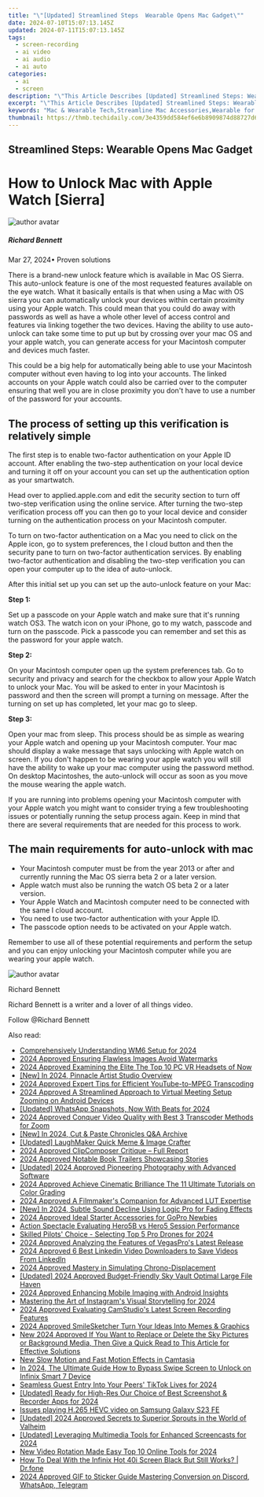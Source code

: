 ```yaml
---
title: "\"[Updated] Streamlined Steps  Wearable Opens Mac Gadget\""
date: 2024-07-10T15:07:13.145Z
updated: 2024-07-11T15:07:13.145Z
tags: 
  - screen-recording
  - ai video
  - ai audio
  - ai auto
categories: 
  - ai
  - screen
description: "\"This Article Describes [Updated] Streamlined Steps: Wearable Opens Mac Gadget\""
excerpt: "\"This Article Describes [Updated] Streamlined Steps: Wearable Opens Mac Gadget\""
keywords: "Mac & Wearable Tech,Streamline Mac Accessories,Wearable for MAC,Mac Gadgets Easy Use,Simplified MAC Devices,Integrated MAC Wearables,MAC Tech Simplified"
thumbnail: https://thmb.techidaily.com/3e4359dd584ef6e6b8909874d88727d66b87bd9dc8bc7dbf15b341990bd1a4b9.jpg
---
```


## Streamlined Steps: Wearable Opens Mac Gadget

# How to Unlock Mac with Apple Watch \[Sierra\]

![author avatar](https://images.wondershare.com/filmora/article-images/richard-bennett.jpg)

##### Richard Bennett

 Mar 27, 2024• Proven solutions

There is a brand-new unlock feature which is available in Mac OS Sierra. This auto-unlock feature is one of the most requested features available on the eye watch. What it basically entails is that when using a Mac with OS sierra you can automatically unlock your devices within certain proximity using your Apple watch. This could mean that you could do away with passwords as well as have a whole other level of access control and features via linking together the two devices. Having the ability to use auto-unlock can take some time to put up but by crossing over your mac OS and your apple watch, you can generate access for your Macintosh computer and devices much faster.

This could be a big help for automatically being able to use your Macintosh computer without even having to log into your accounts. The linked accounts on your Apple watch could also be carried over to the computer ensuring that well you are in close proximity you don't have to use a number of the password for your accounts.

## The process of setting up this verification is relatively simple

The first step is to enable two-factor authentication on your Apple ID account. After enabling the two-step authentication on your local device and turning it off on your account you can set up the authentication option as your smartwatch.

Head over to applied.apple.com and edit the security section to turn off two-step verification using the online service. After turning the two-step verification process off you can then go to your local device and consider turning on the authentication process on your Macintosh computer.

To turn on two-factor authentication on a Mac you need to click on the Apple icon, go to system preferences, the I cloud button and then the security pane to turn on two-factor authentication services. By enabling two-factor authentication and disabling the two-step verification you can open your computer up to the idea of auto-unlock.

After this initial set up you can set up the auto-unlock feature on your Mac:

**Step 1:**

Set up a passcode on your Apple watch and make sure that it's running watch OS3\. The watch icon on your iPhone, go to my watch, passcode and turn on the passcode. Pick a passcode you can remember and set this as the password for your apple watch.

**Step 2:**

On your Macintosh computer open up the system preferences tab. Go to security and privacy and search for the checkbox to allow your Apple Watch to unlock your Mac. You will be asked to enter in your Macintosh is password and then the screen will prompt a turning on message. After the turning on set up has completed, let your mac go to sleep.

**Step 3:**

Open your mac from sleep. This process should be as simple as wearing your Apple watch and opening up your Macintosh computer. Your mac should display a wake message that says unlocking with Apple watch on screen. If you don't happen to be wearing your apple watch you will still have the ability to wake up your mac computer using the password method. On desktop Macintoshes, the auto-unlock will occur as soon as you move the mouse wearing the apple watch.

If you are running into problems opening your Macintosh computer with your Apple watch you might want to consider trying a few troubleshooting issues or potentially running the setup process again. Keep in mind that there are several requirements that are needed for this process to work.

## The main requirements for auto-unlock with mac

* Your Macintosh computer must be from the year 2013 or after and currently running the Mac OS sierra beta 2 or a later version.
* Apple watch must also be running the watch OS beta 2 or a later version.
* Your Apple Watch and Macintosh computer need to be connected with the same I cloud account.
* You need to use two-factor authentication with your Apple ID.
* The passcode option needs to be activated on your Apple watch.

Remember to use all of these potential requirements and perform the setup and you can enjoy unlocking your Macintosh computer while you are wearing your apple watch.

![author avatar](https://images.wondershare.com/filmora/article-images/richard-bennett.jpg)

Richard Bennett

Richard Bennett is a writer and a lover of all things video.

Follow @Richard Bennett


<ins class="adsbygoogle"
     style="display:block"
     data-ad-format="autorelaxed"
     data-ad-client="ca-pub-7571918770474297"
     data-ad-slot="1223367746"></ins>



<ins class="adsbygoogle"
     style="display:block"
     data-ad-client="ca-pub-7571918770474297"
     data-ad-slot="8358498916"
     data-ad-format="auto"
     data-full-width-responsive="true"></ins>




<span class="atpl-alsoreadstyle">Also read:</span>
<div><ul>
<li><a href="https://article-files.techidaily.com/comprehensively-understanding-wm6-setup-for-2024/"><u>Comprehensively Understanding WM6 Setup for 2024</u></a></li>
<li><a href="https://article-files.techidaily.com/2024-approved-ensuring-flawless-images-avoid-watermarks/"><u>2024 Approved  Ensuring Flawless Images  Avoid Watermarks</u></a></li>
<li><a href="https://article-files.techidaily.com/2024-approved-examining-the-elite-the-top-10-pc-vr-headsets-of-now/"><u>2024 Approved  Examining the Elite  The Top 10 PC VR Headsets of Now</u></a></li>
<li><a href="https://article-files.techidaily.com/new-in-2024-pinnacle-artist-studio-overview/"><u>[New] In 2024, Pinnacle Artist Studio Overview</u></a></li>
<li><a href="https://article-files.techidaily.com/2024-approved-expert-tips-for-efficient-youtube-to-mpeg-transcoding/"><u>2024 Approved  Expert Tips for Efficient YouTube-to-MPEG Transcoding</u></a></li>
<li><a href="https://article-files.techidaily.com/2024-approved-a-streamlined-approach-to-virtual-meeting-setup-zooming-on-android-devices/"><u>2024 Approved  A Streamlined Approach to Virtual Meeting Setup  Zooming on Android Devices</u></a></li>
<li><a href="https://article-files.techidaily.com/updated-whatsapp-snapshots-now-with-beats-for-2024/"><u>[Updated] WhatsApp Snapshots, Now With Beats for 2024</u></a></li>
<li><a href="https://article-files.techidaily.com/2024-approved-conquer-video-quality-with-best-3-transcoder-methods-for-zoom/"><u>2024 Approved  Conquer Video Quality with Best 3 Transcoder Methods for Zoom</u></a></li>
<li><a href="https://article-files.techidaily.com/new-in-2024-cut-and-paste-chronicles-qanda-archive/"><u>[New] In 2024, Cut & Paste Chronicles  Q&A Archive</u></a></li>
<li><a href="https://article-files.techidaily.com/updated-laughmaker-quick-meme-and-image-crafter/"><u>[Updated] LaughMaker  Quick Meme & Image Crafter</u></a></li>
<li><a href="https://article-files.techidaily.com/2024-approved-clipcomposer-critique-full-report/"><u>2024 Approved  ClipComposer Critique – Full Report</u></a></li>
<li><a href="https://article-files.techidaily.com/2024-approved-notable-book-trailers-showcasing-stories/"><u>2024 Approved  Notable Book Trailers Showcasing Stories</u></a></li>
<li><a href="https://article-files.techidaily.com/updated-2024-approved-pioneering-photography-with-advanced-software/"><u>[Updated] 2024 Approved  Pioneering Photography with Advanced Software</u></a></li>
<li><a href="https://article-files.techidaily.com/2024-approved-achieve-cinematic-brilliance-the-11-ultimate-tutorials-on-color-grading/"><u>2024 Approved  Achieve Cinematic Brilliance  The 11 Ultimate Tutorials on Color Grading</u></a></li>
<li><a href="https://article-files.techidaily.com/2024-approved-a-filmmakers-companion-for-advanced-lut-expertise/"><u>2024 Approved  A Filmmaker's Companion for Advanced LUT Expertise</u></a></li>
<li><a href="https://article-files.techidaily.com/new-in-2024-subtle-sound-decline-using-logic-pro-for-fading-effects/"><u>[New] In 2024, Subtle Sound Decline  Using Logic Pro for Fading Effects</u></a></li>
<li><a href="https://article-files.techidaily.com/2024-approved-ideal-starter-accessories-for-gopro-newbies/"><u>2024 Approved  Ideal Starter Accessories for GoPro Newbies</u></a></li>
<li><a href="https://article-files.techidaily.com/action-spectacle-evaluating-hero5b-vs-hero5-session-performance/"><u>Action Spectacle  Evaluating Hero5B vs Hero5 Session Performance</u></a></li>
<li><a href="https://article-files.techidaily.com/skilled-pilots-choice-selecting-top-5-pro-drones-for-2024/"><u>Skilled Pilots' Choice - Selecting Top 5 Pro Drones for 2024</u></a></li>
<li><a href="https://article-files.techidaily.com/2024-approved-analyzing-the-features-of-vegaspros-latest-release/"><u>2024 Approved  Analyzing the Features of VegasPro's Latest Release</u></a></li>
<li><a href="https://article-files.techidaily.com/2024-approved-6-best-linkedin-video-downloaders-to-save-videos-from-linkedin/"><u>2024 Approved  6 Best Linkedin Video Downloaders to Save Videos From LinkedIn</u></a></li>
<li><a href="https://article-files.techidaily.com/2024-approved-mastery-in-simulating-chrono-displacement/"><u>2024 Approved  Mastery in Simulating Chrono-Displacement</u></a></li>
<li><a href="https://article-files.techidaily.com/updated-2024-approved-budget-friendly-sky-vault-optimal-large-file-haven/"><u>[Updated] 2024 Approved  Budget-Friendly Sky Vault  Optimal Large File Haven</u></a></li>
<li><a href="https://article-files.techidaily.com/2024-approved-enhancing-mobile-imaging-with-android-insights/"><u>2024 Approved  Enhancing Mobile Imaging with Android Insights</u></a></li>
<li><a href="https://instagram-videos.techidaily.com/mastering-the-art-of-instagrams-visual-storytelling-for-2024/"><u>Mastering the Art of Instagram's Visual Storytelling for 2024</u></a></li>
<li><a href="https://video-capture.techidaily.com/2024-approved-evaluating-camstudios-latest-screen-recording-features/"><u>2024 Approved  Evaluating CamStudio's Latest Screen Recording Features</u></a></li>
<li><a href="https://extra-skills.techidaily.com/2024-approved-smilesketcher-turn-your-ideas-into-memes-and-graphics/"><u>2024 Approved  SmileSketcher  Turn Your Ideas Into Memes & Graphics</u></a></li>
<li><a href="https://ai-video-editing.techidaily.com/new-2024-approved-if-you-want-to-replace-or-delete-the-sky-pictures-or-background-media-then-give-a-quick-read-to-this-article-for-effective-solutions/"><u>New 2024 Approved If You Want to Replace or Delete the Sky Pictures or Background Media, Then Give a Quick Read to This Article for Effective Solutions</u></a></li>
<li><a href="https://ai-video-tools.techidaily.com/new-slow-motion-and-fast-motion-effects-in-camtasia/"><u>New Slow Motion and Fast Motion Effects in Camtasia</u></a></li>
<li><a href="https://unlock-android.techidaily.com/in-2024-the-ultimate-guide-how-to-bypass-swipe-screen-to-unlock-on-infinix-smart-7-device-by-drfone-android/"><u>In 2024, The Ultimate Guide How to Bypass Swipe Screen to Unlock on Infinix Smart 7 Device</u></a></li>
<li><a href="https://tiktok-video-recordings.techidaily.com/seamless-guest-entry-into-your-peers-tiktok-lives-for-2024/"><u>Seamless Guest Entry Into Your Peers' TikTok Lives for 2024</u></a></li>
<li><a href="https://video-capture.techidaily.com/updated-ready-for-high-res-our-choice-of-best-screenshot-and-recorder-apps-for-2024/"><u>[Updated] Ready for High-Res  Our Choice of Best Screenshot & Recorder Apps for 2024</u></a></li>
<li><a href="https://review-topics.techidaily.com/issues-playing-h-265-hevc-video-on-samsung-galaxy-s23-fe-by-aiseesoft-video-converter-play-hevc-video-on-android/"><u>Issues playing H.265 HEVC video on Samsung Galaxy S23 FE</u></a></li>
<li><a href="https://visual-screen-recording.techidaily.com/updated-2024-approved-secrets-to-superior-sprouts-in-the-world-of-valheim/"><u>[Updated] 2024 Approved  Secrets to Superior Sprouts in the World of Valheim</u></a></li>
<li><a href="https://visual-screen-recording.techidaily.com/updated-leveraging-multimedia-tools-for-enhanced-screencasts-for-2024/"><u>[Updated] Leveraging Multimedia Tools for Enhanced Screencasts for 2024</u></a></li>
<li><a href="https://ai-video-apps.techidaily.com/new-video-rotation-made-easy-top-10-online-tools-for-2024/"><u>New Video Rotation Made Easy Top 10 Online Tools for 2024</u></a></li>
<li><a href="https://change-location.techidaily.com/how-to-deal-with-the-infinix-hot-40i-screen-black-but-still-works-drfone-by-drfone-fix-android-problems-fix-android-problems/"><u>How To Deal With the Infinix Hot 40i Screen Black But Still Works? | Dr.fone</u></a></li>
<li><a href="https://fox-friendly.techidaily.com/2024-approved-gif-to-sticker-guide-mastering-conversion-on-discord-whatsapp-telegram/"><u>2024 Approved  GIF to Sticker Guide  Mastering Conversion on Discord, WhatsApp, Telegram</u></a></li>
</ul></div>
